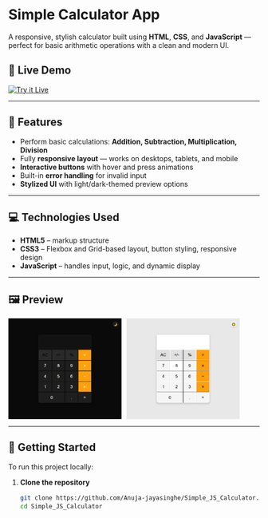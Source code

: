 # Simple Calculator App

A responsive, stylish calculator built using **HTML**, **CSS**, and **JavaScript** — perfect for basic arithmetic operations with a clean and modern UI.

## 🔗 Live Demo

[![Try it Live](https://img.shields.io/badge/Try_it_Live-simple--js--cal-orange?style=flat-square)](https://simple-js-cal.vercel.app/)

    


---

## 🔢 Features

- Perform basic calculations: **Addition, Subtraction, Multiplication, Division**
- Fully **responsive layout** — works on desktops, tablets, and mobile
- **Interactive buttons** with hover and press animations
- Built-in **error handling** for invalid input
- **Stylized UI** with light/dark-themed preview options

---

## 💻 Technologies Used

- **HTML5** – markup structure
- **CSS3** – Flexbox and Grid-based layout, button styling, responsive design
- **JavaScript** – handles input, logic, and dynamic display

---

## 🖼️ Preview

<div style="display: flex; gap: 10px; flex-wrap: wrap;">
  <img src="previews/preview-dark.png" alt="Dark Mode Preview" width="45%">
  <img src="previews/preview-light.png" alt="Light Mode Preview" width="45%">
</div>

---

## 🚀 Getting Started

To run this project locally:

1. **Clone the repository**

   ```bash
   git clone https://github.com/Anuja-jayasinghe/Simple_JS_Calculator.git
   cd Simple_JS_Calculator
